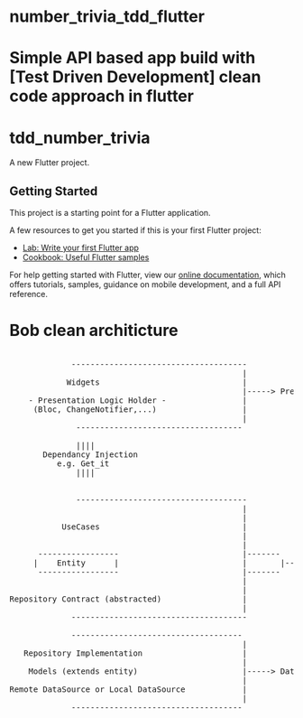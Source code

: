
# number_trivia_tdd_flutter
Simple API based app build with [Test Driven Development] clean code approach in flutter 
=======
# tdd_number_trivia

A new Flutter project.

## Getting Started

This project is a starting point for a Flutter application.

A few resources to get you started if this is your first Flutter project:

- [Lab: Write your first Flutter app](https://flutter.dev/docs/get-started/codelab)
- [Cookbook: Useful Flutter samples](https://flutter.dev/docs/cookbook)

For help getting started with Flutter, view our
[online documentation](https://flutter.dev/docs), which offers tutorials,
samples, guidance on mobile development, and a full API reference.

# Bob clean architicture
<pre>

             -------------------------------------
                                                 |
            Widgets                              |
                                                 |-----> Presentation Layer
    - Presentation Logic Holder -                |
     (Bloc, ChangeNotifier,...)                  |
                                                 |
              -----------------------------------            
              
              ||||
       Dependancy Injection
          e.g. Get_it
              ||||
              
              
              ------------------------------------
                                                 |
                                                 |
           UseCases                              |
                                                 |
                                                 |
      -----------------                          |-------
     |    Entity      |                          |       |----> Domain Layer (Independed Layer)
      -----------------                          |-------
                                                 |
                                                 |
Repository Contract (abstracted)                 |
                                                 |
             -------------------------------------  
             
             ------------------------------------
                                                 |
   Repository Implementation                     |
                                                 |
    Models (extends entity)                      |-----> Data Layer
                                                 |
Remote DataSource or Local DataSource            |
                                                 |
             ------------------------------------
            
            
  </pre>
